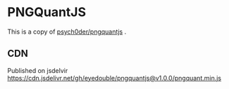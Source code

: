 # PNGQuantJS

This is a copy of [psych0der/pngquantjs]( https://github.com/psych0der/pngquantjs ) .

## CDN
Published on jsdelvir https://cdn.jsdelivr.net/gh/eyedouble/pngquantjs@v1.0.0/pngquant.min.js

